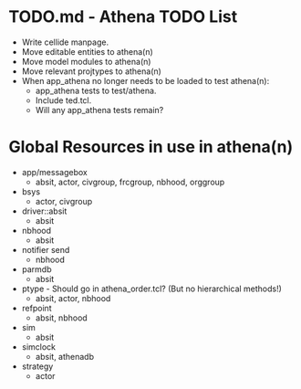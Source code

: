 # TODO.md - Athena TODO List

- Write cellide manpage.
- Move editable entities to athena(n)
- Move model modules to athena(n)
- Move relevant projtypes to athena(n)
- When app_athena no longer needs to be loaded to test athena(n):
  - app_athena tests to test/athena.
  - Include ted.tcl.
  - Will any app_athena tests remain?

# Global Resources in use in athena(n)

- app/messagebox
  - absit, actor, civgroup, frcgroup, nbhood, orggroup
- bsys
  - actor, civgroup
- driver::absit
  - absit
- nbhood
  - absit
- notifier send
  - nbhood
- parmdb
  - absit
- ptype - Should go in athena_order.tcl? (But no hierarchical methods!)
  - absit, actor, nbhood
- refpoint
  - absit, nbhood
- sim
  - absit
- simclock
  - absit, athenadb
- strategy
  - actor


